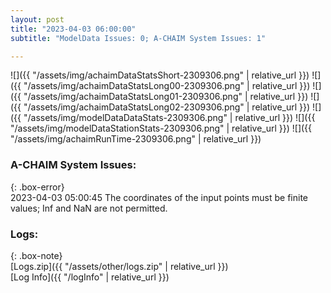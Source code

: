 ```yaml
---
layout: post
title: "2023-04-03 06:00:00"
subtitle: "ModelData Issues: 0; A-CHAIM System Issues: 1"

---
```


![]({{ "/assets/img/achaimDataStatsShort-2309306.png" | relative_url }})
![]({{ "/assets/img/achaimDataStatsLong00-2309306.png" | relative_url }})
![]({{ "/assets/img/achaimDataStatsLong01-2309306.png" | relative_url }})
![]({{ "/assets/img/achaimDataStatsLong02-2309306.png" | relative_url }})
![]({{ "/assets/img/modelDataDataStats-2309306.png" | relative_url }})
![]({{ "/assets/img/modelDataStationStats-2309306.png" | relative_url }})
![]({{ "/assets/img/achaimRunTime-2309306.png" | relative_url }})



### A-CHAIM System Issues:  
  
{: .box-error}  
2023-04-03 05:00:45 The coordinates of the input points must be finite values; Inf and NaN are not permitted.  

### Logs:  
  
{: .box-note}  
[Logs.zip]({{ "/assets/other/logs.zip" | relative_url }})  
[Log Info]({{ "/logInfo" | relative_url }})  
